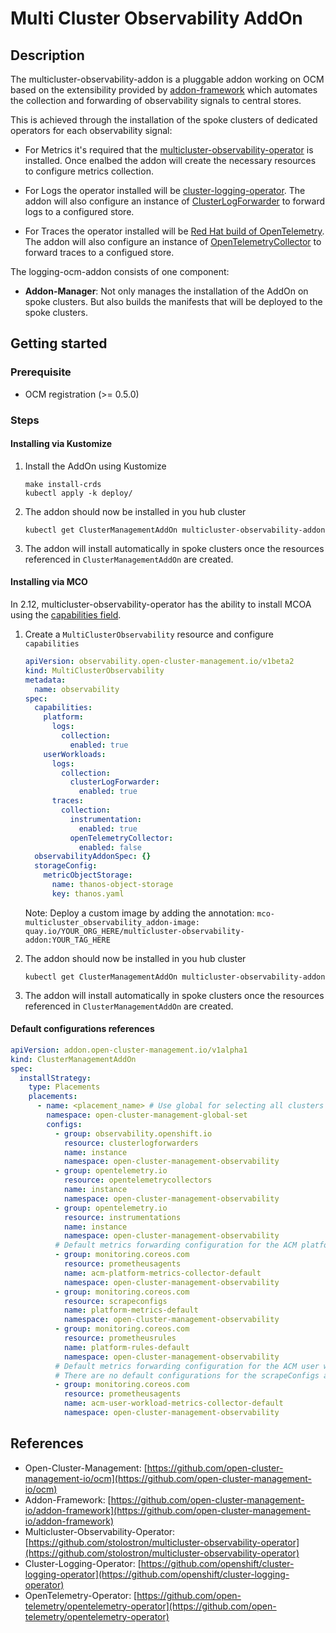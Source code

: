 # Multi Cluster Observability AddOn

## Description

The multicluster-observability-addon is a pluggable addon working on OCM
based on the extensibility provided by
[addon-framework](https://github.com/open-cluster-management-io/addon-framework)
which automates the collection and forwarding of observability signals to central stores.

This is achieved through the installation of the spoke clusters of dedicated operators for each observability signal:

- For Metrics it's required that the [multicluster-observability-operator](https://github.com/stolostron/multicluster-observability-operator) is installed. Once enalbed the addon will create the necessary resources to configure metrics collection.

- For Logs the operator installed will be [cluster-logging-operator](https://docs.openshift.com/container-platform/latest/logging/cluster-logging.html). The addon will also configure an instance of [ClusterLogForwarder](https://docs.openshift.com/container-platform/latest/logging/log_collection_forwarding/configuring-log-forwarding.html) to forward logs to a configured store.

- For Traces the operator installed will be [Red Hat build of OpenTelemetry](https://docs.openshift.com/container-platform/latest/otel/otel_rn/otel-rn-3.1.html). The addon will also configure an instance of [OpenTelemetryCollector](https://docs.openshift.com/container-platform/latest/otel/otel-configuration-of-otel-collector.html) to forward traces to a configued store.

The logging-ocm-addon consists of one component:

- **Addon-Manager**: Not only manages the installation of the AddOn on spoke clusters. But also builds the manifests that will be deployed to the spoke clusters.

## Getting started

### Prerequisite

- OCM registration (>= 0.5.0)

### Steps

#### Installing via Kustomize

1. Install the AddOn using Kustomize

    ```shell
    make install-crds
    kubectl apply -k deploy/
    ```

1. The addon should now be installed in you hub cluster

    ```shell
    kubectl get ClusterManagementAddOn multicluster-observability-addon
    ```

1. The addon will install automatically in spoke clusters once the resources referenced in `ClusterManagementAddOn` are created.

#### Installing via MCO

In 2.12, multicluster-observability-operator has the ability to install MCOA using the [capabilities field](https://github.com/stolostron/multicluster-observability-operator/blob/5d1fc789df365b20951b5fe1c378b5eebb306390/operators/multiclusterobservability/api/v1beta2/multiclusterobservability_types.go#L187-L212).

1. Create a `MultiClusterObservability` resource and configure `capabilities`

    ```yaml
    apiVersion: observability.open-cluster-management.io/v1beta2
    kind: MultiClusterObservability
    metadata:
      name: observability
    spec:
      capabilities:
        platform:
          logs:
            collection:
              enabled: true
        userWorkloads:
          logs:
            collection:
              clusterLogForwarder:
                enabled: true
          traces:
            collection:
              instrumentation:
                enabled: true
              openTelemetryCollector:
                enabled: false
      observabilityAddonSpec: {}
      storageConfig:
        metricObjectStorage:
          name: thanos-object-storage
          key: thanos.yaml
    ```

    Note: Deploy a custom image by adding the annotation: `mco-multicluster_observability_addon-image: quay.io/YOUR_ORG_HERE/multicluster-observability-addon:YOUR_TAG_HERE`

1. The addon should now be installed in you hub cluster

    ```shell
    kubectl get ClusterManagementAddOn multicluster-observability-addon
    ```

1. The addon will install automatically in spoke clusters once the resources referenced in `ClusterManagementAddOn` are created.

#### Default configurations references

```yaml
apiVersion: addon.open-cluster-management.io/v1alpha1
kind: ClusterManagementAddOn
spec:
  installStrategy:
    type: Placements
    placements:
      - name: <placement_name> # Use global for selecting all clusters
        namespace: open-cluster-management-global-set
        configs:
          - group: observability.openshift.io
            resource: clusterlogforwarders
            name: instance
            namespace: open-cluster-management-observability
          - group: opentelemetry.io
            resource: opentelemetrycollectors
            name: instance
            namespace: open-cluster-management-observability
          - group: opentelemetry.io
            resource: instrumentations
            name: instance
            namespace: open-cluster-management-observability
          # Default metrics forwarding configuration for the ACM platform metrics collector
          - group: monitoring.coreos.com
            resource: prometheusagents
            name: acm-platform-metrics-collector-default
            namespace: open-cluster-management-observability
          - group: monitoring.coreos.com
            resource: scrapeconfigs
            name: platform-metrics-default
            namespace: open-cluster-management-observability
          - group: monitoring.coreos.com
            resource: prometheusrules
            name: platform-rules-default
            namespace: open-cluster-management-observability
          # Default metrics forwarding configuration for the ACM user workload metrics collector
          # There are no default configurations for the scrapeConfigs and prometheusRules
          - group: monitoring.coreos.com
            resource: prometheusagents
            name: acm-user-workload-metrics-collector-default
            namespace: open-cluster-management-observability
```

## References

- Open-Cluster-Management: [https://github.com/open-cluster-management-io/ocm](https://github.com/open-cluster-management-io/ocm)
- Addon-Framework: [https://github.com/open-cluster-management-io/addon-framework](https://github.com/open-cluster-management-io/addon-framework)
- Multicluster-Observability-Operator: [https://github.com/stolostron/multicluster-observability-operator](https://github.com/stolostron/multicluster-observability-operator)
- Cluster-Logging-Operator: [https://github.com/openshift/cluster-logging-operator](https://github.com/openshift/cluster-logging-operator)
- OpenTelemetry-Operator: [https://github.com/open-telemetry/opentelemetry-operator](https://github.com/open-telemetry/opentelemetry-operator)
